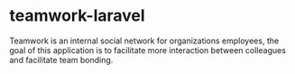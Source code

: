 # teamwork-laravel
Teamwork is an internal social network for organizations employees, the goal of this application is to facilitate more interaction between colleagues and facilitate team bonding.
